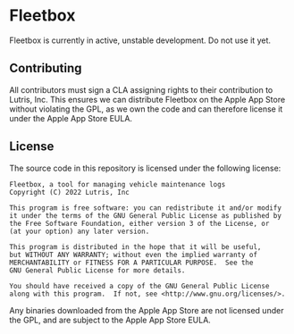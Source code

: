 # Fleetbox

Fleetbox is currently in active, unstable development. Do not use it yet.

## Contributing

All contributors must sign a CLA assigning rights to their contribution to
Lutris, Inc. This ensures we can distribute Fleetbox on the Apple App Store
without violating the GPL, as we own the code and can therefore license it under
the Apple App Store EULA.

## License

The source code in this repository is licensed under the following license:

    Fleetbox, a tool for managing vehicle maintenance logs
    Copyright (C) 2022 Lutris, Inc

    This program is free software: you can redistribute it and/or modify
    it under the terms of the GNU General Public License as published by
    the Free Software Foundation, either version 3 of the License, or
    (at your option) any later version.

    This program is distributed in the hope that it will be useful,
    but WITHOUT ANY WARRANTY; without even the implied warranty of
    MERCHANTABILITY or FITNESS FOR A PARTICULAR PURPOSE.  See the
    GNU General Public License for more details.

    You should have received a copy of the GNU General Public License
    along with this program.  If not, see <http://www.gnu.org/licenses/>.

Any binaries downloaded from the Apple App Store are not licensed under the GPL,
and are subject to the Apple App Store EULA.
